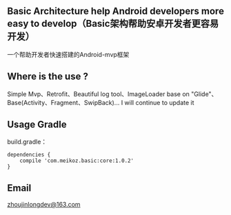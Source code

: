 ## Basic Architecture help Android developers more easy to develop（Basic架构帮助安卓开发者更容易开发）
一个帮助开发者快速搭建的Android-mvp框架

## Where is the use ?
Simple Mvp、Retrofit、Beautiful log tool、ImageLoader base on "Glide"、Base(Activity、Fragment、SwipBack)... I will continue to update it

## Usage Gradle
build.gradle：
```
dependencies {
    compile 'com.meikoz.basic:core:1.0.2'
}
```

## Email
zhoujinlongdev@163.com
     

